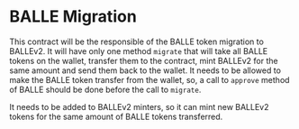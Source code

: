 # BALLE Migration

This contract will be the responsible of the BALLE token migration to BALLEv2.
It will have only one method `migrate` that will take all BALLE tokens on the wallet, transfer them to the contract, mint BALLEv2 for the same amount and send them back to the wallet.
It needs to be allowed to make the BALLE token transfer from the wallet, so, a call to `approve` method of BALLE should be done before the call to `migrate`.

It needs to be added to BALLEv2 minters, so it can mint new BALLEv2 tokens for the same amount of BALLE tokens transferred.
